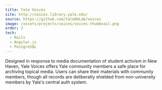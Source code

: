 ```yaml
---
title: Yale Voices
site: http://voices.library.yale.edu/
source: https://github.com/YaleDHLab/voices
image: /assets/projects/voices/voices-thumbnail.png
order: 2
tech:
  - Rails
  - Angular.js
  - PostgreSQL
---
```


Designed in response to media documentation of student activism in New Haven, Yale Voices offers Yale community members a safe place for archiving topical media. Users can share their materials with community members, though all records are deliberatly shielded from non-university members by Yale's central auth system.  